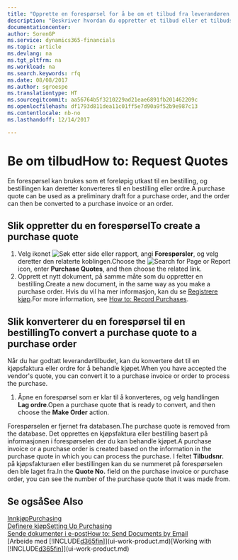 ```yaml
---
title: "Opprette en forespørsel for å be om et tilbud fra leverandøren | Microsoft-dokumentasjon"
description: "Beskriver hvordan du oppretter et tilbud eller et tilbudsforespørselsdokument for å registrere tilbudet til en kunde og selge produkter under visse betingelser."
documentationcenter: 
author: SorenGP
ms.service: dynamics365-financials
ms.topic: article
ms.devlang: na
ms.tgt_pltfrm: na
ms.workload: na
ms.search.keywords: rfq
ms.date: 08/08/2017
ms.author: sgroespe
ms.translationtype: HT
ms.sourcegitcommit: aa56764b5f3210229ad21eae6891fb201462209c
ms.openlocfilehash: df1793d811dea11c01ff5e7d90a9f52b9e987c13
ms.contentlocale: nb-no
ms.lasthandoff: 12/14/2017

---
```

# <a name="how-to-request-quotes"></a><span data-ttu-id="c0845-103">Be om tilbud</span><span class="sxs-lookup"><span data-stu-id="c0845-103">How to: Request Quotes</span></span>
<span data-ttu-id="c0845-104">En forespørsel kan brukes som et foreløpig utkast til en bestilling, og bestillingen kan deretter konverteres til en bestilling eller ordre.</span><span class="sxs-lookup"><span data-stu-id="c0845-104">A purchase quote can be used as a preliminary draft for a purchase order, and the order can then be converted to a purchase invoice or an order.</span></span>


## <a name="to-create-a-purchase-quote"></a><span data-ttu-id="c0845-105">Slik oppretter du en forespørsel</span><span class="sxs-lookup"><span data-stu-id="c0845-105">To create a purchase quote</span></span>
1. <span data-ttu-id="c0845-106">Velg ikonet ![Søk etter side eller rapport](media/ui-search/search_small.png "Søk etter side eller rapport"), angi **Forespørsler**, og velg deretter den relaterte koblingen.</span><span class="sxs-lookup"><span data-stu-id="c0845-106">Choose the ![Search for Page or Report](media/ui-search/search_small.png "Search for Page or Report icon") icon, enter **Purchase Quotes**, and then choose the related link.</span></span>
2. <span data-ttu-id="c0845-107">Opprett et nytt dokument, på samme måte som du oppretter en bestilling.</span><span class="sxs-lookup"><span data-stu-id="c0845-107">Create a new document, in the same way as you make a purchase order.</span></span> <span data-ttu-id="c0845-108">Hvis du vil ha mer informasjon, kan du se [Registrere kjøp](purchasing-how-record-purchases.md).</span><span class="sxs-lookup"><span data-stu-id="c0845-108">For more information, see [How to: Record Purchases](purchasing-how-record-purchases.md).</span></span>

## <a name="to-convert-a-purchase-quote-to-a-purchase-order"></a><span data-ttu-id="c0845-109">Slik konverterer du en forespørsel til en bestilling</span><span class="sxs-lookup"><span data-stu-id="c0845-109">To convert a purchase quote to a purchase order</span></span>
<span data-ttu-id="c0845-110">Når du har godtatt leverandørtilbudet, kan du konvertere det til en kjøpsfaktura eller ordre for å behandle kjøpet.</span><span class="sxs-lookup"><span data-stu-id="c0845-110">When you have accepted the vendor's quote, you can convert it to a purchase invoice or order to process the purchase.</span></span>

1. <span data-ttu-id="c0845-111">Åpne en forespørsel som er klar til å konverteres, og velg handlingen **Lag ordre**.</span><span class="sxs-lookup"><span data-stu-id="c0845-111">Open a purchase quote that is ready to convert, and then choose the **Make Order** action.</span></span>

<span data-ttu-id="c0845-112">Forespørselen er fjernet fra databasen.</span><span class="sxs-lookup"><span data-stu-id="c0845-112">The purchase quote is removed from the database.</span></span> <span data-ttu-id="c0845-113">Det opprettes en kjøpsfaktura eller bestilling basert på informasjonen i forespørselen der du kan behandle kjøpet.</span><span class="sxs-lookup"><span data-stu-id="c0845-113">A purchase invoice or a purchase order is created based on the information in the purchase quote in which you can process the purchase.</span></span> <span data-ttu-id="c0845-114">I feltet **Tilbudsnr.** på kjøpsfakturaen eller bestillingen kan du se nummeret på forespørselen den ble laget fra.</span><span class="sxs-lookup"><span data-stu-id="c0845-114">In the **Quote No.** field on the purchase invoice or purchase order, you can see the number of the purchase quote that it was made from.</span></span>

## <a name="see-also"></a><span data-ttu-id="c0845-115">Se også</span><span class="sxs-lookup"><span data-stu-id="c0845-115">See Also</span></span>
[<span data-ttu-id="c0845-116">Innkjøp</span><span class="sxs-lookup"><span data-stu-id="c0845-116">Purchasing</span></span>](purchasing-manage-purchasing.md)  
[<span data-ttu-id="c0845-117">Definere kjøp</span><span class="sxs-lookup"><span data-stu-id="c0845-117">Setting Up Purchasing</span></span>](purchasing-setup-purchasing.md)  
[<span data-ttu-id="c0845-118">Sende dokumenter i e-post</span><span class="sxs-lookup"><span data-stu-id="c0845-118">How to: Send Documents by Email</span></span>](ui-how-send-documents-email.md)  
<span data-ttu-id="c0845-119">[Arbeide med [!INCLUDE[d365fin](includes/d365fin_md.md)]](ui-work-product.md)</span><span class="sxs-lookup"><span data-stu-id="c0845-119">[Working with [!INCLUDE[d365fin](includes/d365fin_md.md)]](ui-work-product.md)</span></span>

